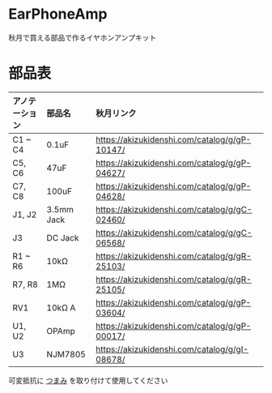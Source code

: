 # EarPhoneAmp

秋月で買える部品で作るイヤホンアンプキット

# 部品表

| アノテーション | 部品名 | 秋月リンク |
|:----|:----|:----|
| C1 ~ C4 | 0.1uF      | <https://akizukidenshi.com/catalog/g/gP-10147/> |
| C5, C6  | 47uF       | <https://akizukidenshi.com/catalog/g/gP-04627/> |
| C7, C8  | 100uF      | <https://akizukidenshi.com/catalog/g/gP-04628/> |
| J1, J2  | 3.5mm Jack | <https://akizukidenshi.com/catalog/g/gC-02460/> |
| J3      | DC Jack    | <https://akizukidenshi.com/catalog/g/gC-06568/> |
| R1 ~ R6 | 10kΩ       | <https://akizukidenshi.com/catalog/g/gR-25103/> |
| R7, R8  | 1MΩ        | <https://akizukidenshi.com/catalog/g/gR-25105/> |
| RV1     | 10kΩ A     | <https://akizukidenshi.com/catalog/g/gP-03604/> |
| U1, U2  | OPAmp      | <https://akizukidenshi.com/catalog/g/gP-00017/> |
| U3      | NJM7805    | <https://akizukidenshi.com/catalog/g/gI-08678/> |

可変抵抗に [つまみ](https://akizukidenshi.com/catalog/g/gP-12202/) を取り付けて使用してください
